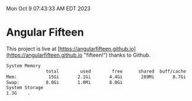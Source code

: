 Mon Oct  9 07:43:33 AM EDT 2023

# Angular Fifteen


This project is live at [https://angularfifteen.github.io](https://angularfifteen.github.io "fifteen!") thanks to Github.

```bash
System Memory
               total        used        free      shared  buff/cache   available
Mem:            15Gi       2.1Gi       4.4Gi       289Mi       8.7Gi        12Gi
Swap:          8.0Gi       1.0Mi       8.0Gi
System Storage
1.3G	.
```
